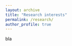 ```yaml
---
layout: archive
title: "Research interests"
permalink: /research/
author_profile: true
---
```


bla
